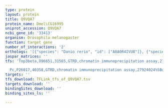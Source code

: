 ```yaml
---
type: protein
layout: protein
title: Q9VQA7
protein_name: Dmel\CG16995
uniprot_accession: Q9VQA7
ncbi_gene_id: '33413'
organism: Drosophila melanogaster
function: target gene
number_of_interactions: '2'
orthologs: '[{"species": "Danio rerio", "id": ["A0A0R4IVU8"]}, {"species": "Caenorhabditis elegans", "id": ["Q95X90", "<a href=\"/protein/q93193\">Q93193</a>"]}]'
jaspar_matrices: ''
tfs: 'Top3beta,O96651,31565,GTRD,chromatin immunoprecipitation assay,27924024%5Buid%5D,No

  Pc,P26017,40358,GTRD,chromatin immunoprecipitation assay,27924024%5Buid%5D,No'
targets: ''
tfs_download: TFLink_tfs_of_Q9VQA7.tsv
targets_download: ''
bindingSites_download: ''
binding_sites_ls: ''

---
```

